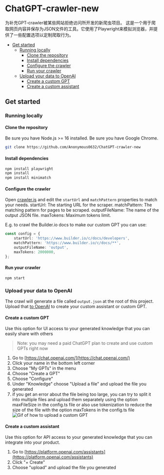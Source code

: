 # ChatGPT-crawler-new
为补充GPT-crawler被某些网站拒绝访问所开发的新爬虫项目。
这是一个用于爬取网页内容并保存为JSON文件的工具。它使用了Playwright来模拟浏览器，并提供了一些配置选项以定制爬取行为。
- [Get started](#get-started)
  - [Running locally](#running-locally)
    - [Clone the repository](#clone-the-repository)
    - [Install dependencies](#install-dependencies)
    - [Configure the crawler](#configure-the-crawler)
    - [Run your crawler](#run-your-crawler)
  - [Upload your data to OpenAI](#upload-your-data-to-openai)
    - [Create a custom GPT](#create-a-custom-gpt)
    - [Create a custom assistant](#create-a-custom-assistant)
## Get started

### Running locally

#### Clone the repository

Be sure you have Node.js >= 16 installed.
Be sure you have Google Chrome.

```sh
git clone https://github.com/Anonymous0632/ChatGPT-crawler-new
```

#### Install dependencies

```sh
npm install playwright
npm install
npm install minimatch
```

#### Configure the crawler
Open [crawler.js](crawler.js) and edit the `startUrl` and `matchPattern` properties to match your needs.
startUrl: The starting URL for the scraper.
matchPattern: The matching pattern for pages to be scraped.
outputFileName: The name of the output JSON file.
maxTokens: Maximum tokens limit.

E.g. to crawl the Builder.io docs to make our custom GPT you can use:

```ts
const config = {
    startUrl: 'https://www.builder.io/c/docs/developers',
    matchPattern: 'https://www.builder.io/c/docs/**',
    outputFileName: 'output',
    maxTokens: 2000000,
};
```

#### Run your crawler

```sh
npm start
```
### Upload your data to OpenAI

The crawl will generate a file called `output.json` at the root of this project. Upload that [to OpenAI](https://platform.openai.com/docs/assistants/overview) to create your custom assistant or custom GPT.

#### Create a custom GPT

Use this option for UI access to your generated knowledge that you can easily share with others

> Note: you may need a paid ChatGPT plan to create and use custom GPTs right now

1. Go to [https://chat.openai.com/](https://chat.openai.com/)
2. Click your name in the bottom left corner
3. Choose "My GPTs" in the menu
4. Choose "Create a GPT"
5. Choose "Configure"
6. Under "Knowledge" choose "Upload a file" and upload the file you generated
7. if you get an error about the file being too large, you can try to split it into multiple files and upload them separately using the option maxFileSize in the config.ts file or also use tokenization to reduce the size of the file with the option maxTokens in the config.ts file![Gif of how to upload a custom GPT](https://github.com/BuilderIO/gpt-crawler/assets/844291/22f27fb5-6ca5-4748-9edd-6bcf00b408cf)

#### Create a custom assistant

Use this option for API access to your generated knowledge that you can integrate into your product.

1. Go to [https://platform.openai.com/assistants](https://platform.openai.com/assistants)
2. Click "+ Create"
3. Choose "upload" and upload the file you generated



